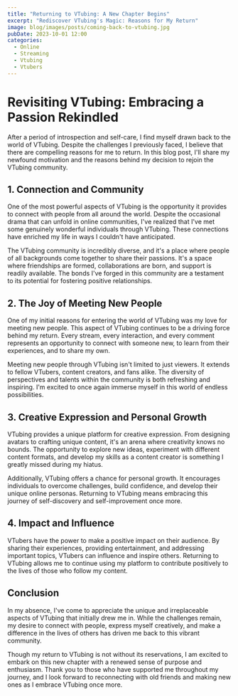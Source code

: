 ```yaml
---
title: "Returning to VTubing: A New Chapter Begins"
excerpt: "Rediscover VTubing's Magic: Reasons for My Return"
image: blog/images/posts/coming-back-to-vtubing.jpg
pubDate: 2023-10-01 12:00
categories:
  - Online
  - Streaming
  - Vtubing
  - Vtubers
---
```


# **Revisiting VTubing: Embracing a Passion Rekindled**

After a period of introspection and self-care, I find myself drawn back to the world of VTubing. Despite the challenges I previously faced, I believe that there are compelling reasons for me to return. In this blog post, I'll share my newfound motivation and the reasons behind my decision to rejoin the VTubing community.


## **1. Connection and Community**

One of the most powerful aspects of VTubing is the opportunity it provides to connect with people from all around the world. Despite the occasional drama that can unfold in online communities, I've realized that I've met some genuinely wonderful individuals through VTubing. These connections have enriched my life in ways I couldn't have anticipated.

The VTubing community is incredibly diverse, and it's a place where people of all backgrounds come together to share their passions. It's a space where friendships are formed, collaborations are born, and support is readily available. The bonds I've forged in this community are a testament to its potential for fostering positive relationships.


## **2. The Joy of Meeting New People**

One of my initial reasons for entering the world of VTubing was my love for meeting new people. This aspect of VTubing continues to be a driving force behind my return. Every stream, every interaction, and every comment represents an opportunity to connect with someone new, to learn from their experiences, and to share my own.

Meeting new people through VTubing isn't limited to just viewers. It extends to fellow VTubers, content creators, and fans alike. The diversity of perspectives and talents within the community is both refreshing and inspiring. I'm excited to once again immerse myself in this world of endless possibilities.


## **3. Creative Expression and Personal Growth**

VTubing provides a unique platform for creative expression. From designing avatars to crafting unique content, it's an arena where creativity knows no bounds. The opportunity to explore new ideas, experiment with different content formats, and develop my skills as a content creator is something I greatly missed during my hiatus.

Additionally, VTubing offers a chance for personal growth. It encourages individuals to overcome challenges, build confidence, and develop their unique online personas. Returning to VTubing means embracing this journey of self-discovery and self-improvement once more.

## **4. Impact and Influence**

VTubers have the power to make a positive impact on their audience. By sharing their experiences, providing entertainment, and addressing important topics, VTubers can influence and inspire others. Returning to VTubing allows me to continue using my platform to contribute positively to the lives of those who follow my content.

## **Conclusion**


In my absence, I've come to appreciate the unique and irreplaceable aspects of VTubing that initially drew me in. While the challenges remain, my desire to connect with people, express myself creatively, and make a difference in the lives of others has driven me back to this vibrant community.

Though my return to VTubing is not without its reservations, I am excited to embark on this new chapter with a renewed sense of purpose and enthusiasm. Thank you to those who have supported me throughout my journey, and I look forward to reconnecting with old friends and making new ones as I embrace VTubing once more.